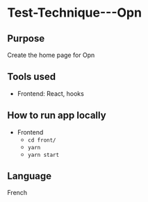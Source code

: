 Test-Technique---Opn
====================

Purpose
--------------------

Create the home page for Opn

Tools used
--------------------

- Frontend: React, hooks

How to run app locally
--------------------

- Frontend
  * `cd front/`
  * `yarn`
  * `yarn start`
  
Language
--------------------

French
